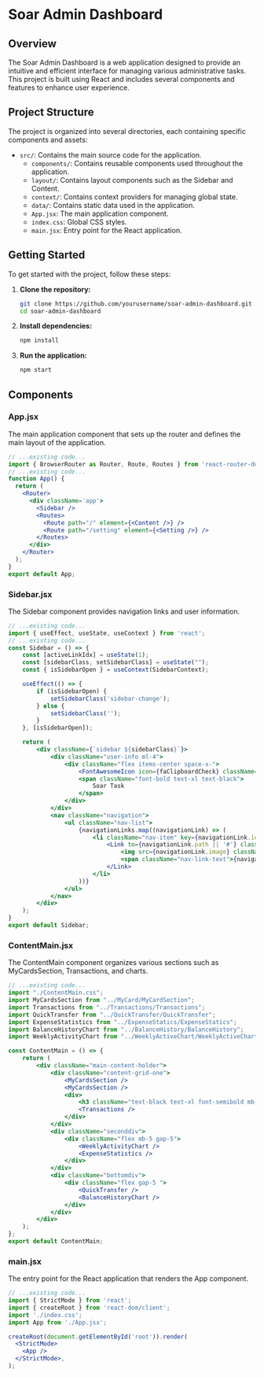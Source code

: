 # Soar Admin Dashboard

## Overview
The Soar Admin Dashboard is a web application designed to provide an intuitive and efficient interface for managing various administrative tasks. This project is built using React and includes several components and features to enhance user experience.

## Project Structure
The project is organized into several directories, each containing specific components and assets:

- `src/`: Contains the main source code for the application.
  - `components/`: Contains reusable components used throughout the application.
  - `layout/`: Contains layout components such as the Sidebar and Content.
  - `context/`: Contains context providers for managing global state.
  - `data/`: Contains static data used in the application.
  - `App.jsx`: The main application component.
  - `index.css`: Global CSS styles.
  - `main.jsx`: Entry point for the React application.

## Getting Started
To get started with the project, follow these steps:

1. **Clone the repository:**
   ```bash
   git clone https://github.com/yourusername/soar-admin-dashboard.git
   cd soar-admin-dashboard
   ```

2. **Install dependencies:**
   ```bash
   npm install
   ```

3. **Run the application:**
   ```bash
   npm start
   ```

## Components

### App.jsx
The main application component that sets up the router and defines the main layout of the application.
```jsx
// ...existing code...
import { BrowserRouter as Router, Route, Routes } from 'react-router-dom';
// ...existing code...
function App() {
  return (
    <Router>
      <div className='app'>
        <Sidebar />
        <Routes>
          <Route path="/" element={<Content />} />
          <Route path="/setting" element={<Setting />} />
        </Routes>
      </div>
    </Router>
  );
}
export default App;
```

### Sidebar.jsx
The Sidebar component provides navigation links and user information.
```jsx
// ...existing code...
import { useEffect, useState, useContext } from 'react';
// ...existing code...
const Sidebar = () => {
    const [activeLinkIdx] = useState(1);
    const [sidebarClass, setSidebarClass] = useState("");
    const { isSidebarOpen } = useContext(SidebarContext);

    useEffect(() => {
        if (isSidebarOpen) {
            setSidebarClass('sidebar-change');
        } else {
            setSidebarClass('');
        }
    }, [isSidebarOpen]);

    return (
        <div className={`sidebar ${sidebarClass}`}>
            <div className="user-info ml-4">
                <div className="flex items-center space-x-">
                    <FontAwesomeIcon icon={faClipboardCheck} className="text-white text-sm" />
                    <span className="font-bold text-xl text-black">
                        Soar Task
                    </span>
                </div>
            </div>
            <nav className="navigation">
                <ul className="nav-list">
                    {navigationLinks.map((navigationLink) => (
                        <li className="nav-item" key={navigationLink.id}>
                            <Link to={navigationLink.path || '#'} className={`nav-link ${navigationLink.id === activeLinkIdx ? 'active' : ''}`}>
                                <img src={navigationLink.image} className="nav-link-icon" alt={navigationLink.title} />
                                <span className="nav-link-text">{navigationLink.title}</span>
                            </Link>
                        </li>
                    ))}
                </ul>
            </nav>
        </div>
    );
}
export default Sidebar;
```

### ContentMain.jsx
The ContentMain component organizes various sections such as MyCardsSection, Transactions, and charts.
```jsx
// ...existing code...
import "./ContentMain.css";
import MyCardsSection from "../MyCard/MyCardSection";
import Transactions from "../Transactions/Transactions";
import QuickTransfer from "../QuickTransfer/QuickTransfer";
import ExpenseStatistics from "../ExpenseStatics/ExpenseStatics";
import BalanceHistoryChart from "../BalanceHistory/BalanceHistory";
import WeeklyActivityChart from "../WeeklyActiveChart/WeeklyActiveCharts";

const ContentMain = () => {
    return (
        <div className="main-content-holder">
            <div className="content-grid-one">
                <MyCardsSection />
                <MyCardsSection />
                <div>
                    <h3 className="text-black text-xl font-semibold mb-10 mt-5">Recent Transaction</h3>
                    <Transactions />
                </div>
            </div>
            <div className="seconddiv">
                <div className="flex mb-5 gap-5">
                    <WeeklyActivityChart />
                    <ExpenseStatistics />
                </div>
            </div>
            <div className="bottomdiv">
                <div className="flex gap-5 ">
                    <QuickTransfer />
                    <BalanceHistoryChart />
                </div>
            </div>
        </div>
    );
};
export default ContentMain;
```

### main.jsx
The entry point for the React application that renders the App component.
```jsx
// ...existing code...
import { StrictMode } from 'react';
import { createRoot } from 'react-dom/client';
import './index.css';
import App from './App.jsx';

createRoot(document.getElementById('root')).render(
  <StrictMode>
    <App />
  </StrictMode>,
);
```

